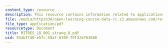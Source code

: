```yaml
---
content_type: resource
description: This resource contains information related to applications of integrals.
file: /media/https%3A/open-learning-course-data-rc.s3.amazonaws.com/res-18-001-calculus-online-textbook-spring-2005/93abff40e57c59af839979f32e763688_MITRES_18_001_strang_8.pdf
file_type: application/pdf
resourcetype: Document
title: MITRES_18_001_strang_8.pdf
uid: 93abff40-e57c-59af-8399-79f32e763688
---
```

